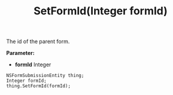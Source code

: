 ﻿---
uid: crmscript_ref_NSFormSubmissionEntity_SetFormId
title: SetFormId(Integer formId)
intellisense: NSFormSubmissionEntity.SetFormId
keywords: NSFormSubmissionEntity, GetFormId
so.topic: reference
---

The id of the parent form.

**Parameter:** 
 - **formId** Integer

```crmscript
NSFormSubmissionEntity thing;
Integer formId;
thing.SetFormId(formId);
```

